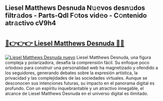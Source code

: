 ## Liesel Matthews Desnuda N𝚞𝚎vos desn𝚞dos filtr𝚊dos - Parts-QdI F𝚘tos vid𝚎o - C𝚘ntenido atr𝚊ctivo cV9h4

# <h2><a href="http://mb8704v.tromn.icu/?c=Liesel+Matthews+Desnuda">🔗👉👉👉 Liesel Matthews Desnuda 🔗🔗</a></h2>

[![Liesel Matthews Desnuda nuevo](https://i.imgur.com/pEAQMta.gif)](http://mb8704v.tromn.icu/?c=Liesel+Matthews+Desnuda)
Liesel Matthews Desnuda, una figura compleja y polarizadora, desafía la comprensión fácil. Su enfoque poco ortodoxo para construir una personalidad web ha magnetizado y ofendido a los seguidores, generando debates sobre la expresión artística, la privacidad y las complejidades de las sociedades virtuales. Aunque se desconocen sus intenciones futuras, su impacto en el panorama digital es profundo. Con un espíritu inquebrantable y un atractivo innegable, el alcance de Liesel Matthews Desnuda en el universo digital es ilimitado.
